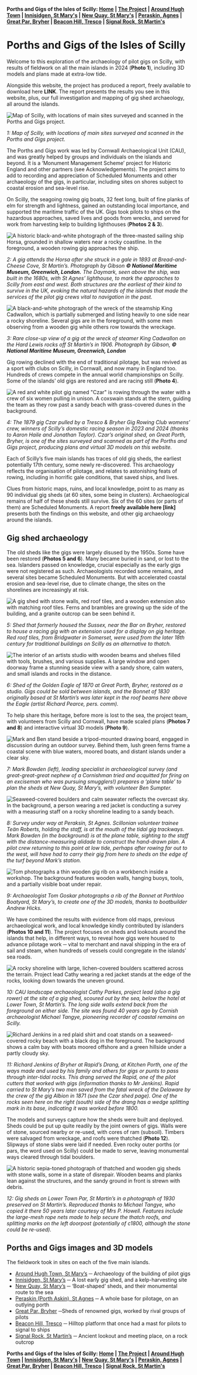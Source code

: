 **Porths and Gigs of the Isles of Scilly: [Home](index.md) &#124; [The Project](project.md) &#124; [Around Hugh Town](around-hugh-town.md) &#124; [Innisidgen, St Mary's](innisidgen-st-marys.md) &#124; [New Quay, St Mary's](new-quay-st-marys.md) &#124; [Peraskin, Agnes](peraskin-st-agnes.md) &#124; [Great Par, Bryher](great-par-bryher.md) &#124; [Beacon Hill, Tresco](beacon-hill-tresco.md) &#124; [Signal Rock, St Martin's](signal-rock-st-martins.md)** 

# Porths and Gigs of the Isles of Scilly

Welcome to this exploration of the archaeology of pilot gigs on Scilly, with results of fieldwork on all the main islands in 2024 (**Photo 1**), including 3D models and plans made at extra-low tide. 

Alongside this website, the project has produced a report, freely available to download here **LINK**. The report presents the results you see in this website, plus, our full investigation and mapping of gig shed archaeology, all around the islands.

![Map of Scilly, with locations of main sites surveyed and scanned in the Porths and Gigs project.](website-images/Project-Page/1-location-map-for-website.jpg)

*1: Map of Scilly, with locations of main sites surveyed and scanned in the Porths and Gigs project.*

The Porths and Gigs work was led by Cornwall Archaeological Unit (CAU), and was greatly helped by groups and individuals on the islands and beyond. It is a ‘Monument Management Scheme’ project for Historic England and other partners (see Acknowledgements). The project aims to add to recording and appreciation of Scheduled Monuments and other archaeology of the gigs, in particular, including sites on shores subject to coastal erosion and sea-level rise.

On Scilly, the seagoing rowing gig boats, 32 feet long, built of fine planks of elm for strength and lightness, gained an outstanding local importance, and supported the maritime traffic of the UK. Gigs took pilots to ships on the hazardous approaches, saved lives and goods from wrecks, and served for work from harvesting kelp to building lighthouses (**Photos 2 & 3**).

![A historic black-and-white photograph of the three-masted sailing ship Horsa, grounded in shallow waters near a rocky coastline. In the foreground, a wooden rowing gig approaches the ship.](website-images/Project-Page/2-nmm-g14149-horsa.jpg)

*2: A gig attends the Horsa after she struck in a gale in 1893 at Bread-and-Cheese Cove, St Martin’s. Photograph by Gibson **© National Maritime Museum, Greenwich, London.**
The Daymark, seen above the ship, was built in the 1680s, with St Agnes’ lighthouse, to mark the approaches to Scilly from east and west. Both structures are the earliest of their kind to survive in the UK, evoking the natural hazards of the islands that made the services of the pilot gig crews vital to navigation in the past.*

![A black-and-white photograph of the wreck of the steamship King Cadwallon, which is partially submerged and listing heavily to one side near a rocky shoreline. Several gigs are in the foreground, with some men observing from a wooden gig while others row towards the wreckage.](website-images/Project-Page/3-nmm-p50786-king-cadwallon.jpg)

*3: Rare close-up view of a gig at the wreck of steamer King Cadwallon on the Hard Lewis rocks off St Martin’s in 1906. Photograph by Gibson, **© National Maritime Museum, Greenwich, London***

Gig rowing declined with the end of traditional pilotage, but was revived as a sport with clubs on Scilly, in Cornwall, and now many in England too. Hundreds of crews compete in the annual world championships on Scilly. Some of the islands’ old gigs are restored and are racing still (**Photo 4**).

![A red and white pilot gig named "Czar" is rowing through the water with a crew of six women pulling in unison. A coxswain stands at the stern, guiding the team as they row past a sandy beach with grass-covered dunes in the background.](website-images/Project-Page/4-czar-womens-crew.jpeg)

*4: The 1879 gig Czar pulled by a Tresco & Bryher Gig Rowing Club womens’ crew, winners of Scilly’s domestic racing season in 2023 and 2024 (thanks to Aaron Haile and Jonathan Taylor).
Czar’s original shed, on Great Porth, Bryher, is one of the sites surveyed and scanned as part of the Porths and Gigs project, producing plans and virtual 3D models on this website.*

Each of Scilly’s five main islands has traces of old gig sheds, the earliest potentially 17th century, some newly re-discovered. This archaeology reflects the organisation of pilotage, and relates to astonishing feats of rowing, including in horrific gale conditions, that saved ships, and lives. 

Clues from historic maps, ruins, and local knowledge, point to as many as 90 individual gig sheds (at 60 sites, some being in clusters). Archaeological remains of half of these sheds still survive. Six of the 60 sites (or parts of them) are Scheduled Monuments. A report **freely available here [link]** presents both the findings on this website, and other gig archaeology around the islands.

## Gig shed archaeology

The old sheds like the gigs were largely disused by the 1950s. Some have been restored (**Photos 5 and 6**). Many became buried in sand, or lost to the sea. Islanders passed on knowledge, crucial especially as the early gigs were not registered as such. Archaeologists recorded some remains, and several sites became Scheduled Monuments. But with accelerated coastal erosion and sea-level rise, due to climate change, the sites on the shorelines are increasingly at risk.

![A gig shed with stone walls, red roof tiles, and a wooden extension also with matching roof tiles. Ferns and brambles are growing up the side of the building, and a granite outcrop can be seen behind it.](website-images/Project-Page/5-bryher-sussex-gig-house-sept-2019.jpg)

*5: Shed that formerly housed the Sussex, near the Bar on Bryher, restored to house a racing gig with an extension used for a display on gig heritage. Red roof tiles, from Bridgwater in Somerset, were used from the later 18th century for traditional buildings on Scilly as an alternative to thatch.*

![The interior of an artists studio with wooden beams and shelves filled with tools, brushes, and various supplies. A large window and open doorway frame a stunning seaside view with a sandy shore, calm waters, and small islands and rocks in the distance.](website-images/Project-Page/6-eagle-house-2022.jpg)

*6: Shed of the Golden Eagle of 1870 at Great Porth, Bryher, restored as a studio. Gigs could be sold between islands, and the Bonnet of 1830 originally based at St Martin’s was later kept in the roof beams here above the Eagle (artist Richard Pearce, pers. comm).*

To help share this heritage, before more is lost to the sea, the project team, with volunteers from Scilly and Cornwall, have made scaled plans (**Photos 7 and 8**) and interactive virtual 3D models (**Photo 9**). 

![Mark and Ben stand beside a tripod-mounted drawing board, engaged in discussion during an outdoor survey. Behind them, lush green ferns frame a coastal scene with blue waters, moored boats, and distant islands under a clear sky.](website-images/Project-Page/7-survey-at-new-quay.jpg)

*7: Mark Bowden (left), leading specialist in archaeological survey (and great-great-great nephew of a Cornishman tried and acquitted for firing on an exciseman who was pursuing smugglers!) prepares a ‘plane table’ to plan the sheds at New Quay, St Mary’s, with volunteer Ben Sumpter.*

![Seaweed-covered boulders and calm seawater reflects the overcast sky. In the background, a person wearing a red jacket is conducting a survey with a measuring staff on a rocky shoreline leading to a sandy beach.](website-images/Project-Page/8-peraskin-n-drang.jpg)

*8: Survey under way at Peraksin, St Agnes. Scillonian volunteer trainee Teän Roberts, holding the staff, is at the mouth of the tidal gig trackways. Mark Bowden (in the background) is at the plane table, sighting to the staff with the distance-measuring alidade to construct the hand-drawn plan. A pilot crew returning to this point at low tide, perhaps after rowing far out to the west, will have had to carry their gig from here to sheds on the edge of the turf beyond Mark’s station.*

![Tom photographs a thin wooden gig rib on a workbench inside a workshop. The background features wooden walls, hanging buoys, tools, and a partially visible boat under repair.](website-images/Project-Page/9-tg-scanning-bonnet-rib.jpg)

*9: Archaeologist Tom Goskar photographs a rib of the Bonnet at Porthloo Boatyard, St Mary’s, to create one of the 3D models, thanks to boatbuilder Andrew Hicks.*

We have combined the results with evidence from old maps, previous archaeological work, and local knowledge kindly contributed by islanders (**Photos 10 and 11**).
The project focuses on sheds and lookouts around the islands that help, in different ways, to reveal how gigs were housed to advance pilotage work ─ vital to merchant and naval shipping in the era of sail and steam, when hundreds of vessels could congregate in the islands’ sea roads.

![A rocky shoreline with large, lichen-covered boulders scattered across the terrain. Project lead Cathy wearing a red jacket stands at the edge of the rocks, looking down towards the uneven ground.](website-images/Project-Page/10-lr-town-st-mts-2024-copy.jpg)

*10: CAU landscape archaeologist Cathy Parkes, project lead (also a gig rower) at the site of a gig shed, scoured out by the sea, below the hotel at Lower Town, St Martin’s. The long side walls extend back from the foreground on either side. The site was found 40 years ago by Cornish archaeologist Michael Tangye, pioneering recorder of coastal remains on Scilly.*

![Richard Jenkins in a red plaid shirt and coat stands on a seaweed-covered rocky beach with a black dog in the foreground. The background shows a calm bay with boats moored offshore and a green hillside under a partly cloudy sky.](website-images/Project-Page/11-bryher-drang-kitchen-porth-may-9-2024.jpg)

*11: Richard Jenkins of Bryher at Rapid’s Drang, at Kitchen Porth, one of the ways made and used by his family and others for gigs or punts to pass through inter-tidal rocks. This drang served the Rapid, one of the pilot cutters that worked with gigs (information thanks to Mr Jenkins). Rapid carried to St Mary’s two men saved from the fatal wreck of the Delaware by the crew of the gig Albion in 1871 (see the Czar shed page). One of the rocks seen here on the right (south) side of the drang has a wedge splitting mark in its base, indicating it was worked before 1800.*

The models and surveys capture how the sheds were built and deployed. Sheds could be put up quite readily by the joint owners of gigs. Walls were of stone, sourced nearby or re-used, with cores of ram (subsoil). Timbers were salvaged from wreckage, and roofs were thatched (**Photo 12**). Slipways of stone slabs were laid if needed. Even rocky outer porths (or pars, the word used on Scilly) could be made to serve, leaving monumental ways cleared through tidal boulders.

![A historic sepia-toned photograph of thatched and wooden gig sheds with stone walls, some in a state of disrepair. Wooden beams and planks lean against the structures, and the sandy ground in front is strewn with debris.](website-images/Project-Page/12-gig-sheds-lower-town-porth-st-martin-s-1930-mt-copy.jpg)

*12: Gig sheds on Lower Town Par, St Martin’s in a photograph of 1930 preserved on St Martin’s. Reproduced thanks to Michael Tangye, who copied it there 50 years later courtesy of Mrs P. Howell. Features include the large-mesh rope nets made to help secure the thatch roofs, and splitting marks on the left doorpost (potentially of c1800, although the stone could be re-used).*

## Porths and Gigs images and 3D models

The fieldwork took in sites on each of the five main islands.

* [Around Hugh Town, St Mary’s](around-hugh-town.md) ─ Archaeology of the building of pilot gigs
* [Innisidgen, St Mary’s](innisidgen-st-marys.md) ─ A lost early gig shed, and a kelp-harvesting site
* [New Quay, St Mary’s](new-quay-st-marys.md) ─ ‘Boat-shaped’ sheds, and their monumental route to the sea
* [Peraskin (Porth Askin), St Agnes](peraskin-st-agnes.md) ─ A whole base for pilotage, on an outlying porth
* [Great Par, Bryher](great-par-bryher.md) ─Sheds of renowned gigs, worked by rival groups of pilots
* [Beacon Hill, Tresco](beacon-hill-tresco.md) ─ Hilltop platform that once had a mast for pilots to signal to ships
* [Signal Rock, St Martin’s](signal-rock-st-martins.md) ─ Ancient lookout and meeting place, on a rock outcrop

**Porths and Gigs of the Isles of Scilly: [Home](index.md) &#124; [The Project](project.md) &#124; [Around Hugh Town](around-hugh-town.md) &#124; [Innisidgen, St Mary's](innisidgen-st-marys.md) &#124; [New Quay, St Mary's](new-quay-st-marys.md) &#124; [Peraskin, Agnes](peraskin-st-agnes.md) &#124; [Great Par, Bryher](great-par-bryher.md) &#124; [Beacon Hill, Tresco](beacon-hill-tresco.md) &#124; [Signal Rock, St Martin's](signal-rock-st-martins.md)** 

